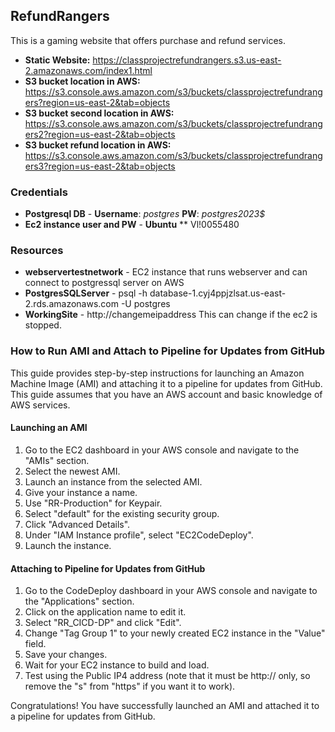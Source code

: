 ## RefundRangers

This is a gaming website that offers purchase and refund services. 

- **Static Website:** https://classprojectrefundrangers.s3.us-east-2.amazonaws.com/index1.html
- **S3 bucket location in AWS:** https://s3.console.aws.amazon.com/s3/buckets/classprojectrefundrangers?region=us-east-2&tab=objects
- **S3 bucket second location in AWS:** https://s3.console.aws.amazon.com/s3/buckets/classprojectrefundrangers2?region=us-east-2&tab=objects
- **S3 bucket refund location in AWS:** https://s3.console.aws.amazon.com/s3/buckets/classprojectrefundrangers3?region=us-east-2&tab=objects


### Credentials

- **Postgresql DB** - **Username**: *postgres* **PW**: *postgres2023$*
- **Ec2 instance user and PW** - **Ubuntu** ** Vl!0055480

### Resources

- **webservertestnetwork** - EC2 instance that runs webserver and can connect to postgressql server on AWS
- **PostgresSQLServer** - psql -h database-1.cyj4ppjzlsat.us-east-2.rds.amazonaws.com -U postgres
- **WorkingSite** - http://changemeipaddress This can change if the ec2 is stopped.

### How to Run AMI and Attach to Pipeline for Updates from GitHub

This guide provides step-by-step instructions for launching an Amazon Machine Image (AMI) and attaching it to a pipeline for updates from GitHub. This guide assumes that you have an AWS account and basic knowledge of AWS services.

#### Launching an AMI

1. Go to the EC2 dashboard in your AWS console and navigate to the "AMIs" section.
2. Select the newest AMI.
3. Launch an instance from the selected AMI.
4. Give your instance a name.
5. Use "RR-Production" for Keypair.
6. Select "default" for the existing security group.
7. Click "Advanced Details".
8. Under "IAM Instance profile", select "EC2CodeDeploy".
9. Launch the instance.

#### Attaching to Pipeline for Updates from GitHub

1. Go to the CodeDeploy dashboard in your AWS console and navigate to the "Applications" section.
2. Click on the application name to edit it.
3. Select "RR_CICD-DP" and click "Edit".
4. Change "Tag Group 1" to your newly created EC2 instance in the "Value" field.
5. Save your changes.
6. Wait for your EC2 instance to build and load.
7. Test using the Public IP4 address (note that it must be http:// only, so remove the "s" from "https" if you want it to work).

Congratulations! You have successfully launched an AMI and attached it to a pipeline for updates from GitHub.
